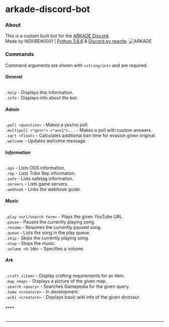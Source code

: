 # **arkade-discord-bot**
### **About**
This is a custom built bot for the [ARKADE Discord](https://discord.gg/G8d5YFd).<br>
Made by N0XIRE#0001 | [Python 3.6.6](https://www.python.org/downloads/release/python-366/) & [Discord.py rewrite](https://github.com/Rapptz/discord.py/tree/rewrite).
![ARKADE](https://s3-us-west-2.amazonaws.com/www.guilded.gg/user_content/image/de968c2d-8f58-4778-f007-720acab23e3e.png)

### **Commands**
Command arguments are shown with `<string/int>` and are required.

###### **General**

`.help` - Displays this information.<br>
`.info` - Displays info about the bot.<br>

###### **Admin**

`.poll <question>` - Makes a yes/no poll.<br>
`.multipoll <"qstn"> <"ans1">...` - Makes a poll with custom answers.<br>
`.sqrt <float>` - Calculates additional ban time for evasion given original.<br>
`.welcome` - Updates welcome message.<br>

###### **Information**

`.ogs` - Lists OGS information.<br>
`.rep` - Lists Tribe Rep information.<br>
`.safe` - Lists safetag information.<br>
`.servers` - Lists game servers.<br>
`.webhook` - Links the webhook guide.<br>

###### **Music**

`.play <url/search term>` - Plays the given YouTube URL.<br>
`.pause` - Pauses the currently playing song.<br>
`.resume` - Resumes the currently paused song.<br>
`.queue` - Lists the song in the play queue.<br>
`.skip` - Skips the currently playing song.<br>
`.stop` - Stops the music.<br>
`.volume <0-100>` - Specifies a volume.<br>

###### **Ark**

`.craft <item>` - Display crafting requirements for an item.<br>
`.map <map>` - Displays a picture of the given map.<br>
`.search <query>` - Searches Gamepedia for the given query.<br>
`.tame <creature>` - In development.<br>
`.wiki <creature>` - Displays basic wiki info of the given dinosaur.<br>

###### ****
---
